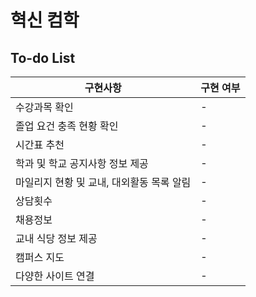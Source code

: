 혁신 컴학
==========

To-do List
----------

| 구현사항                                  | 구현 여부 |
| ----------------------------------------- | --------- |
| 수강과목 확인                             | -         |
| 졸업 요건 충족 현황 확인                  | -         |
| 시간표 추천                               | -         |
| 학과 및 학교 공지사항 정보 제공           | -         |
| 마일리지 현황 및 교내, 대외활동 목록 알림 | -         |
| 상담횟수                                  | -         |
| 채용정보                                  | -         |
| 교내 식당 정보 제공                       | -         |
| 캠퍼스 지도                               | -         |
| 다양한 사이트 연결                        | -         |
